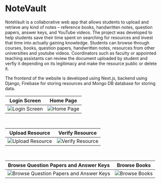 # NoteVault

NoteVault is a collaborative web app that allows students to upload and retrieve any kind of notes – reference books, handwritten notes, question papers, answer keys, and YouTube videos. The project was developed to help students save their time spent on searching for resources and invest that time into actually gaining knowledge. Students can browse through courses, books, question papers, handwritten notes, resources from other universities and youtube videos. Coordinators such as faculty or appointed teaching assistants can review the document uploaded by student and verfiy it depending on its legitimacy and make the resource public or delete it.

The frontend of the website is developed using Next.js, backend using Django, Firebase for storing resources and Mongo DB database for storing data.

<!-- First Row -->
| Login Screen | Home Page |
|---|---|
| ![Login Screen](https://github.com/vinzi0812/NoteVault/assets/65448232/e391b182-30cd-40cb-bf93-6b19a706ad89) | ![Home Page](https://github.com/vinzi0812/NoteVault/assets/65448232/980a851c-0a53-4328-8cc5-619965475ff9) |

<!-- Add some vertical spacing -->
<br/>

<!-- Second Row -->
| Upload Resource | Verify Resource |
|---|---|
| ![Upload Resource](https://github.com/vinzi0812/NoteVault/assets/65448232/f98057b9-1b07-42b7-a275-31c82e10516f) | ![Verify Resource](https://github.com/vinzi0812/NoteVault/assets/65448232/726c68ee-d671-4c15-bafa-e63989c1db8d) |

<!-- Add some vertical spacing -->
<br/>

<!-- Third Row -->
| Browse Question Papers and Answer Keys | Browse Books |
|---|---|
| ![Browse Question Papers and Answer Keys](https://github.com/vinzi0812/NoteVault/assets/65448232/c6eb5ad6-8dd9-4382-bdda-f05bb4ca6e43) | ![Browse Books](https://github.com/vinzi0812/NoteVault/assets/65448232/fdad6d90-6ecc-463e-b84e-2159c5a24134) |








